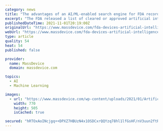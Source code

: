 ```yaml
---
category: news
title: "The advantages of an AI/ML-enabled search engine for FDA records"
excerpt: "The FDA released a list of cleared or approved artificial intelligence and machine learning-enabled devices in September, documenting much of the agency’s work in this innovative area."
publishedDateTime: 2021-11-01T20:19:00Z
originalUrl: "https://www.massdevice.com/fda-devices-artificial-intelligence-machine-learning-list-nyquist-data/"
webUrl: "https://www.massdevice.com/fda-devices-artificial-intelligence-machine-learning-list-nyquist-data/"
type: article
quality: 54
heat: 54
published: false

provider:
  name: MassDevice
  domain: massdevice.com

topics:
  - AI
  - Machine Learning

images:
  - url: "https://www.massdevice.com/wp-content/uploads/2021/01/Artificial-intelligence.jpg"
    width: 770
    height: 505
    isCached: true

secured: "hRTOxAoINcjgq++DPXZ7HBUzN4x1OSDCxrQQYzq78hl1lfGsHF/nV3uun2ftR2i4+Inp4Q/OIGlkyeqbtuBPZfuCJ3SC9jIStc8HcYmieavp667oAxvSBHU0qudKu7BZcCXZRzadnjWOWjUBmxxOHcLlcQk0Zh28KQhia/dHYBsUBi7kDtdsqq7sZydYEGWR7RwbCeaLsm4/xubExcXbMxEEMG0dgfoB+DpANbaRIkjnLrRVVMdIftg2BV/38VPMPRERNEUFDwWZtKtQAOZOdEfdKIQSSi/D7jI+AtOJ1xsO61b11iDsm2HrFGtu+TC/lDyEQonssBpOY2rKYyxq0WpGAnE1Sl15Aq9gJycxBDI=;M0NeplM3FZB0RvL4OcRyZg=="
---
```


